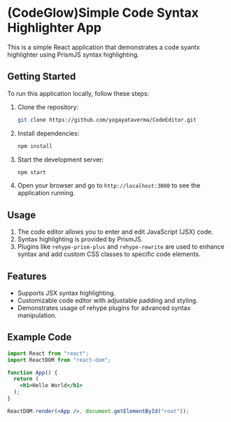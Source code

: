 # (CodeGlow)Simple Code Syntax Highlighter App

This is a simple React application that demonstrates a code syantx highlighter using PrismJS syntax highlighting.

## Getting Started

To run this application locally, follow these steps:

1. Clone the repository:

   ```bash
   git clone https://github.com/yogayataverma/CodeEditor.git
   ```

2. Install dependencies:

   ```bash
   npm install
   ```

3. Start the development server:

   ```bash
   npm start
   ```

4. Open your browser and go to `http://localhost:3000` to see the application running.

## Usage

1. The code editor allows you to enter and edit JavaScript (JSX) code.
2. Syntax highlighting is provided by PrismJS.
3. Plugins like `rehype-prism-plus` and `rehype-rewrite` are used to enhance syntax and add custom CSS classes to specific code elements.

## Features

- Supports JSX syntax highlighting.
- Customizable code editor with adjustable padding and styling.
- Demonstrates usage of rehype plugins for advanced syntax manipulation.

## Example Code

```jsx
import React from "react";
import ReactDOM from "react-dom";

function App() {
  return (
    <h1>Hello World</h1>
  );
}

ReactDOM.render(<App />, document.getElementById("root"));
```
